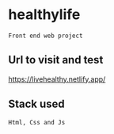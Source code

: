 # healthylife
```
Front end web project
```
## Url to visit and test
https://livehealthy.netlify.app/

## Stack used
```
Html, Css and Js
